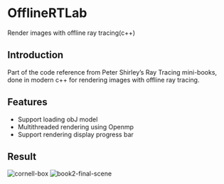 # OfflineRTLab
Render images with offline ray tracing(c++)

## Introduction
Part of the code reference from Peter Shirley’s Ray Tracing mini-books, done in modern c++ for rendering images with offline ray tracing.

## Features
- Support loading obJ model
- Multithreaded rendering using Openmp
- Support rendering display progress bar

## Result
<img src="./result/cornell-box.png" alt="cornell-box">

<img src="./result/book2-final.png" alt="book2-final-scene">
